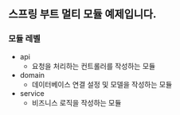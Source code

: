 ## 스프링 부트 멀티 모듈 예제입니다.


### 모듈 레벨
- api
  - 요청을 처리하는 컨트롤러를 작성하는 모듈
- domain
  - 데이터베이스 연결 설정 및 모델을 작성하는 모듈
- service
  - 비즈니스 로직을 작성하는 모듈
